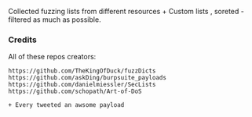 
Collected fuzzing lists from different resources + Custom lists , soreted - filtered as much as possible.


### Credits


All of these repos creators: 

```
https://github.com/TheKingOfDuck/fuzzDicts
https://github.com/askDing/burpsuite_payloads
https://github.com/danielmiessler/SecLists
https://github.com/schopath/Art-of-DoS

+ Every tweeted an awsome payload
```


